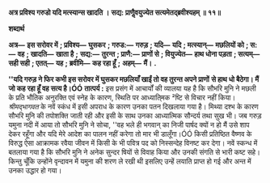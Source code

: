 **अत्र प्रविश्य गरुडो यदि मत्स्यान्स खादति ।** **सद्य: प्राणैॢवयुज्येत सत्यमेतद्ब्रवीश्यहम् ॥ ११॥** 

**शब्दार्थ** 

**अत्र—** **इस सरोवर में** **; प्रविश्य—** **घुसकर** **; गरुड:—** **गरुड़** **; यदि—** **यदि** **; मत्स्यान्—** **मछलियों को** **; स:—** **वह** **; खादति—** **खाता है** **;** **सद्य:—** **तुरन्त** **; प्राणै:—** **प्राणों से** **; वियुज्येत—** **हाथ धोना पड़ता** **; सत्यम्—** **सही सही** **; एतत्—** **यह** **; ब्रवीमि—** **कह रहा हूँ** **;** **अहम्—** **मैं।** **.** 

**''यदि गरुड़ ने फिर कभी इस सरोवर में घुसकर मछलियाँ खाईं तो वह तुरन्त अपने प्राणों** **से हाथ धो बैठेगा। मैं जो कह रहा हूँ वह सत्य है।ÓÓ** **तात्पर्य :** इस प्रसंग में आचार्यों की व्यालया यह है कि सौभरि मुनि ने मछली के प्रति भौतिक अनुरक्ति एवं स्नेह के कारण, स्थिति पर आध्याति्मक ²ष्टि से विचार नहीं किया। *श्रीमद्भागवत* के नवें स्कंध में इसी अपराध के कारण उनका पतन दिखलाया गया है। मिथ्या दश्भ के कारण सौभरि मुनि की तपोशक्ति जाती रही और इसी के साथ उनका आध्यात्मिक सौन्दर्य तथा सुख भी। जब गरुड़ यमुना नदी में आया तो सौभरि मुनि ने सोचा, ''वह भले ही भगवान् का निजी पार्षद क्यों न हो मैं उसे शाप देकर रहूँगा और यदि मेरे आदेश का पालन नहीं करेगा तो मार भी डालूँगा।ÓÓ किसी प्रतिष्ठित वैष्णव के विरुद्ध ऐसा आक्रामक रवैया जीवन में किसी के भी पवित्र पद को निस्सन्देह विनष्ट कर देगा। नवें स्कन्ध में बतलाया गया है कि सौभरि मुनि ने अनेक सुन्दर षियों से विवाह किया और उनकी संगति से भारी कष्ट सहे। किन्तु चूँकि उन्होंने वृन्दावन में यमुना की शरण ले रखी थी इसलिए उन्हें लयाति प्राप्त हो गई और अन्त में उनका उद्धार हो गया।  